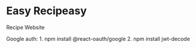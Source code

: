 # Easy Recipeasy
Recipe Website

Google auth:
    1. npm install @react-oauth/google
    2. npm install jwt-decode